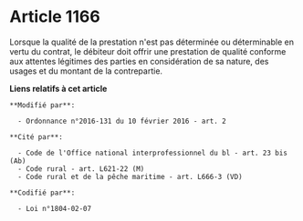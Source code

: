 # Article 1166

Lorsque la qualité de la prestation n'est pas déterminée ou déterminable en vertu du contrat, le débiteur doit offrir une
prestation de qualité conforme aux attentes légitimes des parties en considération de sa nature, des usages et du montant de
la contrepartie.

**Liens relatifs à cet article**

	**Modifié par**:

	  - Ordonnance n°2016-131 du 10 février 2016 - art. 2

	**Cité par**:

	  - Code de l'Office national interprofessionnel du bl - art. 23 bis (Ab)
	  - Code rural - art. L621-22 (M)
	  - Code rural et de la pêche maritime - art. L666-3 (VD)

	**Codifié par**:

	  - Loi n°1804-02-07
